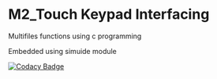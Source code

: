 # M2_Touch Keypad Interfacing
Multifiles functions using c programming

Embedded using simuide module

[![Codacy Badge](https://app.codacy.com/project/badge/Grade/da1571e180af4f29a788129378399cad)](https://www.codacy.com/gh/Swetha7752/M2_Project2022/dashboard?utm_source=github.com&amp;utm_medium=referral&amp;utm_content=Swetha7752/M2_Project2022&amp;utm_campaign=Badge_Grade)
